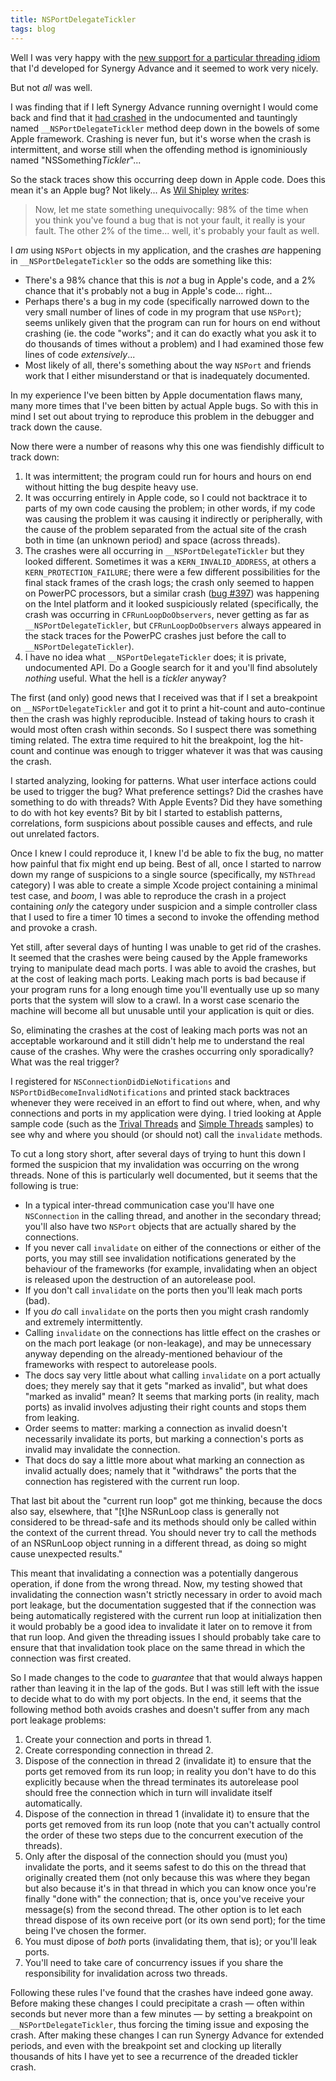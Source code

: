 ```yaml
---
title: NSPortDelegateTickler
tags: blog
---
```


Well I was very happy with the [new support for a particular threading idiom](http://wincent.com/a/about/wincent/weblog/archives/2006/03/threading_nicet.php) that I'd developed for Synergy Advance and it seemed to work very nicely.

But not _all_ was well.

I was finding that if I left Synergy Advance running overnight I would come back and find that it [had crashed](http://wincent.com/a/support/bugs/show_bug.cgi?id=388) in the undocumented and tauntingly named `__NSPortDelegateTickler` method deep down in the bowels of some Apple framework. Crashing is never fun, but it's worse when the crash is intermittent, and worse still when the offending method is ignominiously named "NSSomething*Tickler*"...

So the stack traces show this occurring deep down in Apple code. Does this mean it's an Apple bug? Not likely... As [Wil Shipley](http://wilshipley.com/blog/) [writes](http://wilshipley.com/blog/2006/03/pimp-my-code-part-8-mary-mary-why-you.html):

> Now, let me state something unequivocally: 98% of the time when you think you've found a bug that is not your fault, it really is your fault. The other 2% of the time... well, it's probably your fault as well.

I _am_ using `NSPort` objects in my application, and the crashes _are_ happening in `__NSPortDelegateTickler` so the odds are something like this:

-   There's a 98% chance that this is _not_ a bug in Apple's code, and a 2% chance that it's probably not a bug in Apple's code... right...
-   Perhaps there's a bug in my code (specifically narrowed down to the very small number of lines of code in my program that use `NSPort`); seems unlikely given that the program can run for hours on end without crashing (ie. the code "works"; and it can do exactly what you ask it to do thousands of times without a problem) and I had examined those few lines of code _extensively_...
-   Most likely of all, there's something about the way `NSPort` and friends work that I either misunderstand or that is inadequately documented.

In my experience I've been bitten by Apple documentation flaws many, many more times that I've been bitten by actual Apple bugs. So with this in mind I set out about trying to reproduce this problem in the debugger and track down the cause.

Now there were a number of reasons why this one was fiendishly difficult to track down:

1.  It was intermittent; the program could run for hours and hours on end without hitting the bug despite heavy use.
2.  It was occurring entirely in Apple code, so I could not backtrace it to parts of my own code causing the problem; in other words, if my code was causing the problem it was causing it indirectly or peripherally, with the cause of the problem separated from the actual site of the crash both in time (an unknown period) and space (across threads).
3.  The crashes were all occurring in `__NSPortDelegateTickler` but they looked different. Sometimes it was a `KERN_INVALID_ADDRESS`, at others a `KERN_PROTECTION_FAILURE`; there were a few different possibilities for the final stack frames of the crash logs; the crash only seemed to happen on PowerPC processors, but a similar crash ([bug \#397](http://wincent.com/a/support/bugs/show_bug.cgi?id=397)) was happening on the Intel platform and it looked suspiciously related (specifically, the crash was occurring in `CFRunLoopDoObservers`, never getting as far as `__NSPortDelegateTickler`, but `CFRunLoopDoObservers` always appeared in the stack traces for the PowerPC crashes just before the call to `__NSPortDelegateTickler`).
4.  I have no idea what `__NSPortDelegateTickler` does; it is private, undocumented API. Do a Google search for it and you'll find absolutely _nothing_ useful. What the hell is a _tickler_ anyway?

The first (and only) good news that I received was that if I set a breakpoint on `__NSPortDelegateTickler` and got it to print a hit-count and auto-continue then the crash was highly reproducible. Instead of taking hours to crash it would most often crash within seconds. So I suspect there was something timing related. The extra time required to hit the breakpoint, log the hit-count and continue was enough to trigger whatever it was that was causing the crash.

I started analyzing, looking for patterns. What user interface actions could be used to trigger the bug? What preference settings? Did the crashes have something to do with threads? With Apple Events? Did they have something to do with hot key events? Bit by bit I started to establish patterns, correlations, form suspicions about possible causes and effects, and rule out unrelated factors.

Once I knew I could reproduce it, I knew I'd be able to fix the bug, no matter how painful that fix might end up being. Best of all, once I started to narrow down my range of suspicions to a single source (specifically, my `NSThread` category) I was able to create a simple Xcode project containing a minimal test case, and _boom_, I was able to reproduce the crash in a project containing _only_ the category under suspicion and a simple controller class that I used to fire a timer 10 times a second to invoke the offending method and provoke a crash.

Yet still, after several days of hunting I was unable to get rid of the crashes. It seemed that the crashes were being caused by the Apple frameworks trying to manipulate dead mach ports. I was able to avoid the crashes, but at the cost of leaking mach ports. Leaking mach ports is bad because if your program runs for a long enough time you'll eventually use up so many ports that the system will slow to a crawl. In a worst case scenario the machine will become all but unusable until your application is quit or dies.

So, eliminating the crashes at the cost of leaking mach ports was not an acceptable workaround and it still didn't help me to understand the real cause of the crashes. Why were the crashes occurring only sporadically? What was the real trigger?

I registered for `NSConnectionDidDieNotifications` and `NSPortDidBecomeInvalidNotifications` and printed stack backtraces whenever they were received in an effort to find out where, when, and why connections and ports in my application were dying. I tried looking at Apple sample code (such as the [Trival Threads](http://developer.apple.com/samplecode/TrivialThreads/TrivialThreads.html) and [Simple Threads](http://developer.apple.com/samplecode/SimpleThreads/SimpleThreads.html) samples) to see why and where you should (or should not) call the `invalidate` methods.

To cut a long story short, after several days of trying to hunt this down I formed the suspicion that my invalidation was occurring on the wrong threads. None of this is particularly well documented, but it seems that the following is true:

-   In a typical inter-thread communication case you'll have one `NSConnection` in the calling thread, and another in the secondary thread; you'll also have two `NSPort` objects that are actually shared by the connections.
-   If you never call `invalidate` on either of the connections or either of the ports, you may still see invalidation notifications generated by the behaviour of the frameworks (for example, invalidating when an object is released upon the destruction of an autorelease pool.
-   If you don't call `invalidate` on the ports then you'll leak mach ports (bad).
-   If you _do_ call `invalidate` on the ports then you might crash randomly and extremely intermittently.
-   Calling `invalidate` on the connections has little effect on the crashes or on the mach port leakage (or non-leakage), and may be unnecessary anyway depending on the already-mentioned behaviour of the frameworks with respect to autorelease pools.
-   The docs say very little about what calling `invalidate` on a port actually does; they merely say that it gets "marked as invalid", but what does "marked as invalid" mean? It seems that marking ports (in reality, mach ports) as invalid involves adjusting their right counts and stops them from leaking.
-   Order seems to matter: marking a connection as invalid doesn't necessarily invalidate its ports, but marking a connection's ports as invalid may invalidate the connection.
-   That docs do say a little more about what marking an connection as invalid actually does; namely that it "withdraws" the ports that the connection has registered with the current run loop.

That last bit about the "current run loop" got me thinking, because the docs also say, elsewhere, that "\[t\]he NSRunLoop class is generally not considered to be thread-safe and its methods should only be called within the context of the current thread. You should never try to call the methods of an NSRunLoop object running in a different thread, as doing so might cause unexpected results."

This meant that invalidating a connection was a potentially dangerous operation, if done from the wrong thread. Now, my testing showed that invalidating the connection wasn't strictly necessary in order to avoid mach port leakage, but the documentation suggested that if the connection was being automatically registered with the current run loop at initialization then it would probably be a good idea to invalidate it later on to remove it from that run loop. And given the threading issues I should probably take care to ensure that that invalidation took place on the same thread in which the connection was first created.

So I made changes to the code to _guarantee_ that that would always happen rather than leaving it in the lap of the gods. But I was still left with the issue to decide what to do with my port objects. In the end, it seems that the following method both avoids crashes and doesn't suffer from any mach port leakage problems:

1.  Create your connection and ports in thread 1.
2.  Create corresponding connection in thread 2.
3.  Dispose of the connection in thread 2 (invalidate it) to ensure that the ports get removed from its run loop; in reality you don't have to do this explicitly because when the thread terminates its autorelease pool should free the connection which in turn will invalidate itself automatically.
4.  Dispose of the connection in thread 1 (invalidate it) to ensure that the ports get removed from its run loop (note that you can't actually control the order of these two steps due to the concurrent execution of the threads).
5.  Only after the disposal of the connection should you (must you) invalidate the ports, and it seems safest to do this on the thread that originally created them (not only because this was where they began but also because it's in that thread in which you can know once you're finally "done with" the connection; that is, once you've receive your message(s) from the second thread. The other option is to let each thread dispose of its own receive port (or its own send port); for the time being I've chosen the former.
6.  You must dipose of _both_ ports (invalidating them, that is); or you'll leak ports.
7.  You'll need to take care of concurrency issues if you share the responsibility for invalidation across two threads.

Following these rules I've found that the crashes have indeed gone away. Before making these changes I could precipitate a crash — often within seconds but never more than a few minutes — by setting a breakpoint on `__NSPortDelegateTickler`, thus forcing the timing issue and exposing the crash. After making these changes I can run Synergy Advance for extended periods, and even with the breakpoint set and clocking up literally thousands of hits I have yet to see a recurrence of the dreaded tickler crash.
